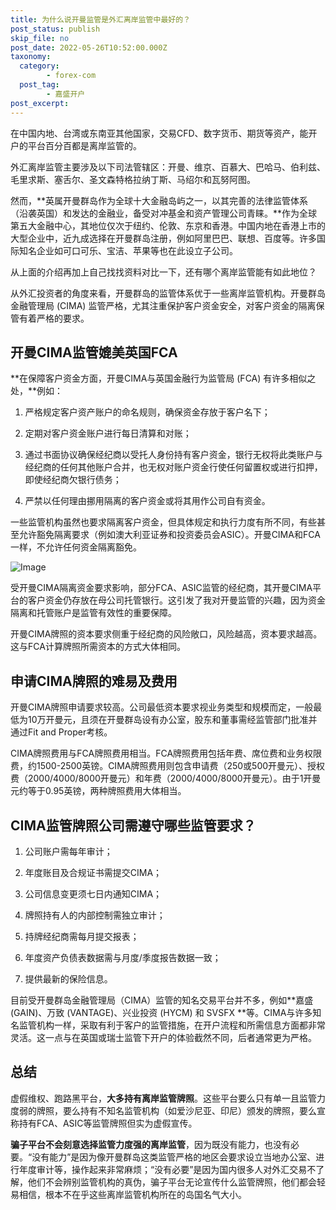 ```yaml
---
title: 为什么说开曼监管是外汇离岸监管中最好的？
post_status: publish
skip_file: no
post_date: 2022-05-26T10:52:00.000Z
taxonomy:
  category:
        - forex-com
  post_tag:
        - 嘉盛开户
post_excerpt: 
---
```

在中国内地、台湾或东南亚其他国家，交易CFD、数字货币、期货等资产，能开户的平台百分百都是离岸监管的。

外汇离岸监管主要涉及以下司法管辖区：开曼、维京、百慕大、巴哈马、伯利兹、毛里求斯、塞舌尔、圣文森特格拉纳丁斯、马绍尔和瓦努阿图。

然而，**英属开曼群岛作为全球十大金融岛屿之一，以其完善的法律监管体系（沿袭英国）和发达的金融业，备受对冲基金和资产管理公司青睐。**作为全球第五大金融中心，其地位仅次于纽约、伦敦、东京和香港。中国内地在香港上市的大型企业中，近九成选择在开曼群岛注册，例如阿里巴巴、联想、百度等。许多国际知名企业如可口可乐、宝洁、苹果等也在此设立子公司。

从上面的介绍再加上自己找找资料对比一下，还有哪个离岸监管能有如此地位？

从外汇投资者的角度来看，开曼群岛的监管体系优于一些离岸监管机构。开曼群岛金融管理局 (CIMA) 监管严格，尤其注重保护客户资金安全，对客户资金的隔离保管有着严格的要求。

## 开曼CIMA监管媲美英国FCA

**在保障客户资金方面，开曼CIMA与英国金融行为监管局 (FCA) 有许多相似之处，**例如：

1. 严格规定客户资产账户的命名规则，确保资金存放于客户名下；

1. 定期对客户资金账户进行每日清算和对账；

1. 通过书面协议确保经纪商以受托人身份持有客户资金，银行无权将此类账户与经纪商的任何其他账户合并，也无权对账户资金行使任何留置权或进行扣押，即使经纪商欠银行债务；

1. 严禁以任何理由挪用隔离的客户资金或将其用作公司自有资金。

一些监管机构虽然也要求隔离客户资金，但具体规定和执行力度有所不同，有些甚至允许豁免隔离要求（例如澳大利亚证券和投资委员会ASIC）。开曼CIMA和FCA一样，不允许任何资金隔离豁免。

![Image](https://prod-files-secure.s3.us-west-2.amazonaws.com/39ed1227-6d7d-4570-be36-9ccd4a2c4241/bd849744-3fcb-4a37-8312-357962c8f065/image.png?X-Amz-Algorithm=AWS4-HMAC-SHA256&X-Amz-Content-Sha256=UNSIGNED-PAYLOAD&X-Amz-Credential=ASIAZI2LB4662YVJEYZP%2F20250325%2Fus-west-2%2Fs3%2Faws4_request&X-Amz-Date=20250325T161406Z&X-Amz-Expires=3600&X-Amz-Security-Token=IQoJb3JpZ2luX2VjELD%2F%2F%2F%2F%2F%2F%2F%2F%2F%2FwEaCXVzLXdlc3QtMiJHMEUCICGpxT1vWy9%2F%2Foqo35urvLWyHqDZ7P5vZLoo%2BZok06pmAiEA79KIgCLw5Jo09U0APoU8%2F5X4GfErU%2FLCunJlH7qiBlgq%2FwMIGRAAGgw2Mzc0MjMxODM4MDUiDMp%2BrKxk8fBxgUDgRSrcA%2BMMgkdi2FCl93b9bzssoj6%2FEdhmDvRrNLHhMpW%2F9kN5Z5m%2F1NgylisZYbhzaI2IZLr%2FDwGK4iFAyR%2Fl19AuOMC%2FDkOBDDDahoZXx5C8u32e3dQsoHXEbh4W3u2PuN5Hdf5rXmngNMWvq%2BOZS%2BJJ4OCcwDShUhrh2zaUQ4IOL6aoqm5aV%2FSpfbhH2WFR0TOsllNRBY0VTBpUkwVYzQdjI5I3rj4QxgcBXo9e4ArtP6OJddLBV1bPOfKIc0PO%2FopHCn9BMYPzVi9N4I7D0Pix%2BYvSBjOE7YfCaHFVqil%2BfYBFrDMU2%2Bn14cpk56MzF%2FbprOFQoVDq26eV2vM4SEzEbroIWMdFOcynxDTj9PQ%2BNa3q%2BL2ooqT0sI4SZ%2Ffk%2BCuSoqagbxukqhiGjbFslbDMbc%2B4X8NTgK7cryD9JFrt1xJV%2BDTsnP8wIqpNgmo4TmqDe8xIszei9lFqtiYMuLVqZbZPQtryDFOgsZWX8OGWuWu58%2Fu%2B0G5vtu6Cvp3%2F4dE8DwBiOflkMzYHfSpv78criJwaI8LsuXUW%2BYFw4MZZ7%2FCnJqTmRAgp6Sa0V987atbtk1ot8myNpAM6zNEfvbCW2ROp9nWqmgSOgNN6UkRNVyFweL50EeucDj1X9MkPMKWii78GOqUBh88zWZSK2pkIDQuVCw%2F1Jzk%2FKtFMEhtPL4Roh0Nd9fluywhQqLhNvH9uSIp47gc9TqFrKOBz3iobGP1VF8nCU6uKYv8h3oc6NK%2BsTmQV3aUx1aCaB6UXer68q2Jw9aAobcBx0CbS1iNaNdJuX5%2Fv4NkFejDXHu9IEdUVnPBlBie0P8ovNzy%2BJvqGeWgdgkzUaBjZSP8qoGwVvD%2FU6v97GjYROQBe&X-Amz-Signature=f5e8225fe9daa1664f885755c44164bbb28a0e137e3fee88c2cdb784f383e046&X-Amz-SignedHeaders=host&x-id=GetObject)

受开曼CIMA隔离资金要求影响，部分FCA、ASIC监管的经纪商，其开曼CIMA平台的客户资金仍存放在母公司托管银行。这引发了我对开曼监管的兴趣，因为资金隔离和托管账户是监管有效性的重要保障。

开曼CIMA牌照的资本要求侧重于经纪商的风险敞口，风险越高，资本要求越高。这与FCA计算牌照所需资本的方式大体相同。

## **申请CIMA牌照的难易及费用**

开曼CIMA牌照申请要求较高。公司最低资本要求视业务类型和规模而定，一般最低为10万开曼元，且须在开曼群岛设有办公室，股东和董事需经监管部门批准并通过Fit and Proper考核。

CIMA牌照费用与FCA牌照费用相当。FCA牌照费用包括年费、席位费和业务权限费，约1500-2500英镑。CIMA牌照费用则包含申请费（250或500开曼元）、授权费（2000/4000/8000开曼元）和年费（2000/4000/8000开曼元）。由于1开曼元约等于0.95英镑，两种牌照费用大体相当。

## CIMA监管牌照公司需遵守哪些监管要求？

1. 公司账户需每年审计；

1. 年度账目及合规证书需提交CIMA；

1. 公司信息变更须七日内通知CIMA；

1. 牌照持有人的内部控制需独立审计；

1. 持牌经纪商需每月提交报表；

1. 年度资产负债表数据需与月度/季度报告数据一致；

1. 提供最新的保险信息。

目前受开曼群岛金融管理局（CIMA）监管的知名交易平台并不多，例如**嘉盛 (GAIN)、万致 (VANTAGE)、兴业投资 (HYCM) 和 SVSFX **等。CIMA与许多知名监管机构一样，采取有利于客户的监管措施，在开户流程和所需信息方面都非常灵活。这一点与在英国或瑞士监管下开户的体验截然不同，后者通常更为严格。

## 总结

虚假维权、跑路黑平台，**大多持有离岸监管牌照**。这些平台要么只有单一且监管力度弱的牌照，要么持有不知名监管机构（如爱沙尼亚、印尼）颁发的牌照，要么宣称持有FCA、ASIC等监管牌照但实为虚假宣传。

**骗子平台不会刻意选择监管力度强的离岸监管**，因为既没有能力，也没有必要。“没有能力”是因为像开曼群岛这类监管严格的地区会要求设立当地办公室、进行年度审计等，操作起来非常麻烦；“没有必要”是因为国内很多人对外汇交易不了解，他们不会辨别监管机构的真伪，骗子平台无论宣传什么监管牌照，他们都会轻易相信，根本不在乎这些离岸监管机构所在的岛国名气大小。